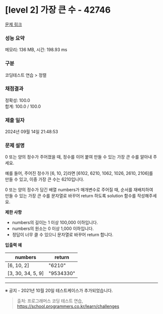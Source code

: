 # \[level 2] 가장 큰 수 - 42746

[문제 링크](https://school.programmers.co.kr/learn/courses/30/lessons/42746)

### 성능 요약

메모리: 136 MB, 시간: 198.93 ms

### 구분

코딩테스트 연습 > 정렬

### 채점결과

정확성: 100.0\
합계: 100.0 / 100.0

### 제출 일자

2024년 09월 14일 21:48:53

### 문제 설명

0 또는 양의 정수가 주어졌을 때, 정수를 이어 붙여 만들 수 있는 가장 큰 수를 알아내 주세요.

예를 들어, 주어진 정수가 \[6, 10, 2]라면 \[6102, 6210, 1062, 1026, 2610, 2106]를 만들 수 있고, 이중 가장 큰 수는 6210입니다.

0 또는 양의 정수가 담긴 배열 numbers가 매개변수로 주어질 때, 순서를 재배치하여 만들 수 있는 가장 큰 수를 문자열로 바꾸어 return 하도록 solution 함수를 작성해주세요.

**제한 사항**

* numbers의 길이는 1 이상 100,000 이하입니다.
* numbers의 원소는 0 이상 1,000 이하입니다.
* 정답이 너무 클 수 있으니 문자열로 바꾸어 return 합니다.

**입출력 예**

| numbers            | return    |
| ------------------ | --------- |
| \[6, 10, 2]        | "6210"    |
| \[3, 30, 34, 5, 9] | "9534330" |

***

※ 공지 - 2021년 10월 20일 테스트케이스가 추가되었습니다.

> 출처: 프로그래머스 코딩 테스트 연습, https://school.programmers.co.kr/learn/challenges
